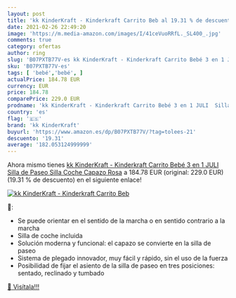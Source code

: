 ```yaml
---
layout: post
title: 'kk KinderKraft - Kinderkraft Carrito Beb al 19.31 % de descuento'
date: 2021-02-26 22:49:20
image: 'https://m.media-amazon.com/images/I/41ceVuoRRfL._SL400_.jpg'
comments: true
category: ofertas
author: ring
slug: 'B07PXTB77V-es kk KinderKraft - Kinderkraft Carrito Bebé 3 en 1 JULI...'
sku: 'B07PXTB77V-es'
tags: [ 'bebé','bebé', ]
actualPrice: 184.78 EUR
currency: EUR
price: 184.78
comparePrice: 229.0 EUR
prodname: 'kk KinderKraft - Kinderkraft Carrito Bebé 3 en 1 JULI  Silla de Paseo  Silla Coche  Capazo  Rosa'
country: 'es'
flag: '🇪🇸'
brand: 'kk KinderKraft'
buyurl: 'https://www.amazon.es/dp/B07PXTB77V/?tag=tolees-21'
descuento: '19.31'
average: '182.053124999999'
---
```


Ahora mismo tienes [kk KinderKraft - Kinderkraft Carrito Bebé 3 en 1 JULI  Silla de Paseo  Silla Coche  Capazo  Rosa](https://www.amazon.es/dp/B07PXTB77V/?tag=tolees-21) a 184.78 EUR (original: 229.0 EUR) (19.31 %  de descuento) en el siguiente enlace!

[![kk KinderKraft - Kinderkraft Carrito Beb](https://m.media-amazon.com/images/I/41ceVuoRRfL._SL400_.jpg)](https://www.amazon.es/dp/B07PXTB77V/?tag=tolees-21)

🔎:

- Se puede orientar en el sentido de la marcha o en sentido contrario a la marcha
- Silla de coche incluida
- Solución moderna y funcional: el capazo se convierte en la silla de paseo
- Sistema de plegado innovador, muy fácil y rápido, sin el uso de la fuerza
- Posibilidad de fijar el asiento de la silla de paseo en tres posiciones: sentado, reclinado y tumbado

[🛒 Visítala!!!](https://www.amazon.es/dp/B07PXTB77V/?tag=tolees-21)
